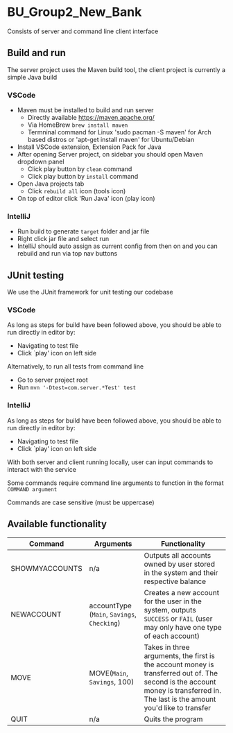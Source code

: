 # BU_Group2_New_Bank

Consists of server and command line client interface

## Build and run

The server project uses the Maven build tool, the client project is currently a simple Java build

### VSCode

- Maven must be installed to build and run server
  - Directly available https://maven.apache.org/
  - Via HomeBrew `brew install maven`
  - Termninal command for Linux 'sudo pacman -S maven' for Arch based distros or 'apt-get install maven' for Ubuntu/Debian
- Install VSCode extension, Extension Pack for Java
- After opening Server project, on sidebar you should open Maven dropdown panel
  - Click play button by `clean` command
  - Click play button by `install` command
- Open Java projects tab
  - Click `rebuild all` icon (tools icon)
- On top of editor click 'Run Java' icon (play icon)

### IntelliJ

- Run build to generate `target` folder and jar file
- Right click jar file and select run
- IntelliJ should auto assign as current config from then on and you can rebuild and run via top nav buttons

## JUnit testing

We use the JUnit framework for unit testing our codebase

### VSCode

As long as steps for build have been followed above, you should be able to run directly in editor by:

- Navigating to test file
- Click `play' icon on left side

Alternatively, to run all tests from command line

- Go to server project root
- Run `mvn '-Dtest=com.server.*Test' test`

### IntelliJ

As long as steps for build have been followed above, you should be able to run directly in editor by:

- Navigating to test file
- Click `play' icon on left side

With both server and client running locally, user can input commands to interact with the service

Some commands require command line arguments to function in the format `COMMAND argument`

Commands are case sensitive (must be uppercase)

## Available functionality

| Command        | Arguments                                   | Functionality                                                                                                                                                                    |
| -------------- | ------------------------------------------- | -------------------------------------------------------------------------------------------------------------------------------------------------------------------------------- |
| SHOWMYACCOUNTS | n/a                                         | Outputs all accounts owned by user stored in the system and their respective balance                                                                                             |
| NEWACCOUNT     | accountType (`Main`, `Savings`, `Checking`) | Creates a new account for the user in the system, outputs `SUCCESS` or `FAIL` (user may only have one type of each account)                                                      |
| MOVE           | MOVE(`Main`, `Savings`, 100)                | Takes in three arguments, the first is the account money is transferred out of. The second is the account money is transferred in. The last is the amount you'd like to transfer |
| QUIT           | n/a                                         | Quits the program                                                                                                                                                                |
